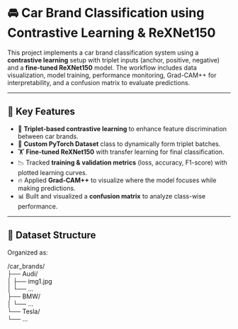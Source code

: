 # 🚘 Car Brand Classification using Contrastive Learning & ReXNet150

This project implements a car brand classification system using a **contrastive learning** setup with triplet inputs (anchor, positive, negative) and a **fine-tuned ReXNet150** model. The workflow includes data visualization, model training, performance monitoring, Grad-CAM++ for interpretability, and a confusion matrix to evaluate predictions.

---

## 🧠 Key Features

- 🔀 **Triplet-based contrastive learning** to enhance feature discrimination between car brands.
- 🧱 **Custom PyTorch Dataset** class to dynamically form triplet batches.
- 🏋️ **Fine-tuned ReXNet150** with transfer learning for final classification.
- 📉 Tracked **training & validation metrics** (loss, accuracy, F1-score) with plotted learning curves.
- 🔥 Applied **Grad-CAM++** to visualize where the model focuses while making predictions.
- 📊 Built and visualized a **confusion matrix** to analyze class-wise performance.

---

## 📁 Dataset Structure

Organized as:

/car_brands/    
├── Audi/     
│   ├── img1.jpg     
│   └── …     
├── BMW/     
│   └── …     
└── Tesla/     
└── …           



       

